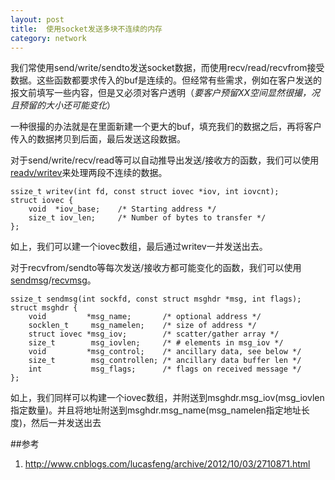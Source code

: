 ```yaml
---
layout: post
title:  使用socket发送多块不连续的内存
category: network
---
```


我们常使用send/write/sendto发送socket数据，而使用recv/read/recvfrom接受数据。这些函数都要求传入的buf是连续的。但经常有些需求，例如在客户发送的报文前填写一些内容，但是又必须对客户透明（*要客户预留XX空间显然很撮，况且预留的大小还可能变化*）

一种很撮的办法就是在里面新建一个更大的buf，填充我们的数据之后，再将客户传入的数据拷贝到后面，最后发送这段数据。

对于send/write/recv/read等可以自动推导出发送/接收方的函数，我们可以使用[readv/writev](http://linux.die.net/man/2/writev)来处理两段不连续的数据。

	ssize_t writev(int fd, const struct iovec *iov, int iovcnt);
	struct iovec {
		void  *iov_base;    /* Starting address */
		size_t iov_len;     /* Number of bytes to transfer */
	};

如上，我们可以建一个iovec数组，最后通过writev一并发送出去。

对于recvfrom/sendto等每次发送/接收方都可能变化的函数，我们可以使用[sendmsg](http://linux.die.net/man/2/sendmsg)/[recvmsg](http://linux.die.net/man/2/recvmsg)。

	ssize_t sendmsg(int sockfd, const struct msghdr *msg, int flags);
	struct msghdr {
		void         *msg_name;       /* optional address */
		socklen_t     msg_namelen;    /* size of address */
		struct iovec *msg_iov;        /* scatter/gather array */
		size_t        msg_iovlen;     /* # elements in msg_iov */
		void         *msg_control;    /* ancillary data, see below */
		size_t        msg_controllen; /* ancillary data buffer len */
		int           msg_flags;      /* flags on received message */
	};
	
如上，我们同样可以构建一个iovec数组，并附送到msghdr.msg_iov(msg_iovlen指定数量)。并且将地址附送到msghdr.msg_name(msg_namelen指定地址长度)，然后一并发送出去
	
##参考
1. <http://www.cnblogs.com/lucasfeng/archive/2012/10/03/2710871.html>